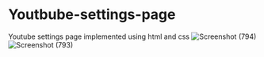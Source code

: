 # Youtbube-settings-page
Youtube settings page implemented using html and css
![Screenshot (794)](https://user-images.githubusercontent.com/59961654/160835108-b0202b47-e439-492e-a021-6d6e3ff477cc.png)
![Screenshot (793)](https://user-images.githubusercontent.com/59961654/160835117-b779f847-c247-4f29-b3cd-85de9a0f7c26.png)
